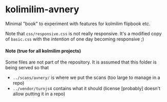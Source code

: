 kolimilim-avnery
================

Minimal "book" to experiment with features for kolmilim flipbook etc.

Note that `css/responsive.css` is not really responsive.
It's a modified copy of `basic.css` with the *intention* of one day becoming responsive ;)

#### Note (true for all kolmilim projects)

Some files are not part of the repository. It is assumed that this folder is being served so that

* `../scans/avnery/` is where we put the scans (too large to manage in a repo)
* `../vendor/turnjs4` contains what it should (license [probably] doesn't allow putting it in a repo)
